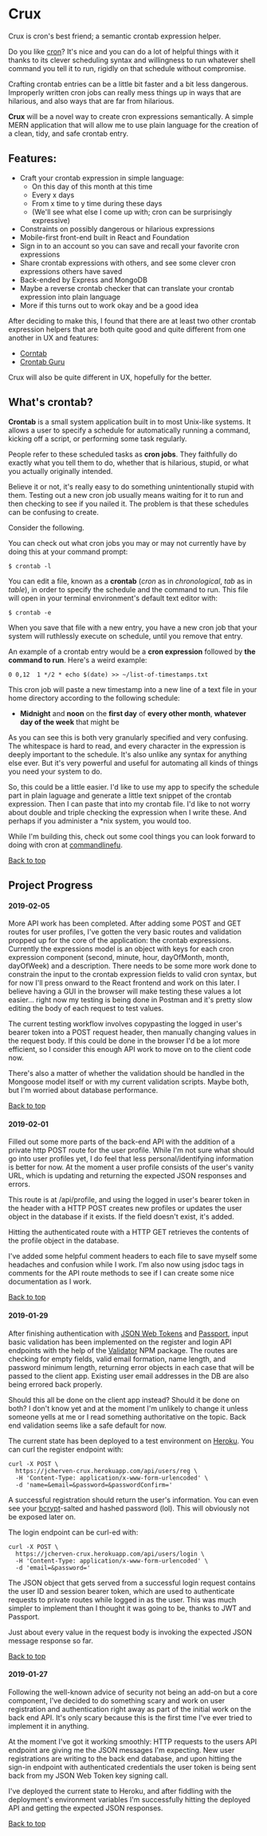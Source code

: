 # Crux

Crux is cron's best friend; a semantic crontab expression helper.

Do you like [cron](https://en.wikipedia.org/wiki/Cron)? It's nice and you can do a lot of helpful things with it thanks to its clever scheduling syntax and willingness to run whatever shell command you tell it to run, rigidly on that schedule without compromise.

Crafting crontab entries can be a little bit faster and a bit less dangerous. Improperly written cron jobs can really mess things up in ways that are hilarious, and also ways that are far from hilarious.

__Crux__ will be a novel way to create cron expressions semantically. A simple MERN application that will allow me to use plain language for the creation of a clean, tidy, and safe crontab entry.

## Features:
- Craft your crontab expression in simple language:
  - On this day of this month at this time
  - Every x days
  - From x time to y time during these days
  - (We'll see what else I come up with; cron can be surprisingly expressive)
- Constraints on possibly dangerous or hilarious expressions
- Mobile-first front-end built in React and Foundation
- Sign in to an account so you can save and recall your favorite cron expressions
- Share crontab expressions with others, and see some clever cron expressions others have saved
- Back-ended by Express and MongoDB
- Maybe a reverse crontab checker that can translate your crontab expression into plain language
- More if this turns out to work okay and be a good idea

After deciding to make this, I found that there are at least two other crontab expression helpers that are both quite good and quite different from one another in UX and features:
- [Corntab](http://corntab.com)
- [Crontab Guru](https://crontab.guru)

Crux will also be quite different in UX, hopefully for the better.

## What's crontab?
__Crontab__ is a small system application built in to most Unix-like systems. It allows a user to specify a schedule for automatically running a command, kicking off a script, or performing some task regularly.

People refer to these scheduled tasks as **__cron jobs__**. They faithfully do exactly what you tell them to do, whether that is hilarious, stupid, or what you actually originally intended.

Believe it or not, it's really easy to do something unintentionally stupid with them. Testing out a new cron job usually means waiting for it to run and then checking to see if you nailed it. The problem is that these schedules can be confusing to create.

Consider the following.

You can check out what cron jobs you may or may not currently have by doing this at your command prompt:
```
$ crontab -l
```
You can edit a file, known as a **__crontab__** (*cron* as in *chronological*, *tab* as in *table*), in order to specify the schedule and the command to run. This file will open in your terminal environment's default text editor with:
```
$ crontab -e
```
When you save that file with a new entry, you have a new cron job that your system will ruthlessly execute on schedule, until you remove that entry.

An example of a crontab entry would be a **__cron expression__** followed by **__the command to run__**. Here's a weird example:
```
0 0,12  1 */2 * echo $(date) >> ~/list-of-timestamps.txt
```
This cron job will paste a new timestamp into a new line of a text file in your home directory according to the following schedule:
  - __Midnight__ and __noon__ on the __first day__ of __every other month__, __whatever day of the week__ that might be

As you can see this is both very granularly specified and very confusing. The whitespace is hard to read, and every character in the expression is deeply important to the schedule. It's also unlike any syntax for anything else ever. But it's very powerful and useful for automating all kinds of things you need your system to do.

So, this could be a little easier. I'd like to use my app to specify the schedule part in plain laguage and generate a little text snippet of the crontab expression. Then I can paste that into my crontab file. I'd like to not worry about double and triple checking the expression when I write these. And perhaps if you administer a \*nix system, you would too.

While I'm building this, check out some cool things you can look forward to doing with cron at [commandlinefu](https://www.commandlinefu.com/commands/matching/cron/Y3Jvbg==/sort-by-votes).

[Back to top](#Crux)

## Project Progress
#### **__2019-02-05__**
More API work has been completed. After adding some POST and GET routes for user profiles, I've gotten the very basic routes and validation propped up for the core of the application: the crontab expressions. Currently the expressions model is an object with keys for each cron expression component (second, minute, hour, dayOfMonth, month, dayOfWeek) and a description. There needs to be some more work done to constrain the input to the crontab expression fields to valid cron syntax, but for now I'll press onward to the React frontend and work on this later. I believe having a GUI in the browser will make testing these values a lot easier... right now my testing is being done in Postman and it's pretty slow editing the body of each request to test values.

The current testing workflow involves copypasting the logged in user's bearer token into a POST request header, then manually changing values in the request body. If this could be done in the browser I'd be a lot more efficient, so I consider this enough API work to move on to the client code now.

There's also a matter of whether the validation should be handled in the Mongoose model itself or with my current validation scripts. Maybe both, but I'm worried about database performance.

[Back to top](#Crux)

#### **__2019-02-01__**
Filled out some more parts of the back-end API with the addition of a private http POST route for the user profile. While I'm not sure what should go into user profiles yet, I do feel that less personal/identifying information is better for now. At the moment a user profile consists of the user's vanity URL, which is updating and returning the expected JSON responses and errors.

This route is at /api/profile, and using the logged in user's bearer token in the header with a HTTP POST creates new profiles or updates the user object in the database if it exists. If the field doesn't exist, it's added.

Hitting the authenticated route with a HTTP GET retrieves the contents of the profile object in the database.

I've added some helpful comment headers to each file to save myself some headaches and confusion while I work. I'm also now using jsdoc tags in comments for the API route methods to see if I can create some nice documentation as I work.

[Back to top](#Crux)

#### **__2019-01-29__**
After finishing authentication with [JSON Web Tokens](https://jwt.io/) and [Passport](http://www.passportjs.org/), input basic validation has been implemented on the register and login API endpoints with the help of the [Validator](https://www.npmjs.com/package/validator) NPM package. The routes are checking for empty fields, valid email formation, name length, and password minimum length, returning error objects in each case that will be passed to the client app. Existing user email addresses in the DB are also being errored back properly.

Should this all be done on the client app instead? Should it be done on both? I don't know yet and at the moment I'm unlikely to change it unless someone yells at me or I read something authoritative on the topic. Back end validation seems like a safe default for now.

The current state has been deployed to a test environment on [Heroku](https://www.heroku.com/). You can curl the register endpoint with:
````
curl -X POST \
  https://jcherven-crux.herokuapp.com/api/users/reg \
  -H 'Content-Type: application/x-www-form-urlencoded' \
  -d 'name=&email=&password=&passwordConfirm='
````
A successful registration should return the user's information. You can even see your [bcrypt](https://www.npmjs.com/package/bcrypt)-salted and hashed password (lol). This will obviously not be exposed later on.

The login endpoint can be curl-ed with:
````
curl -X POST \
  https://jcherven-crux.herokuapp.com/api/users/login \
  -H 'Content-Type: application/x-www-form-urlencoded' \
  -d 'email=&password='
````
The JSON object that gets served from a successful login request contains the user ID and session bearer token, which are used to authenticate requests to private routes while logged in as the user. This was much simpler to implement than I thought it was going to be, thanks to JWT and Passport.

Just about every value in the request body is invoking the expected JSON message response so far.

[Back to top](#Crux)

#### **__2019-01-27__**
Following the well-known advice of security not being an add-on but a core component, I've decided to do something scary and work on user registration and authentication right away as part of the initial work on the back end API. It's only scary because this is the first time I've ever tried to implement it in anything.

At the moment I've got it working smoothly: HTTP requests to the users API endpoint are giving me the JSON messages I'm expecting. New user registrations are writing to the back end database, and upon hitting the sign-in endpoint with authenticated credentials the user token is being sent back from my JSON Web Token key signing call.

I've deployed the current state to Heroku, and after fiddling with the deployment's environment variables I'm successfully hitting the deployed API and getting the expected JSON responses.

[Back to top](#Crux)
